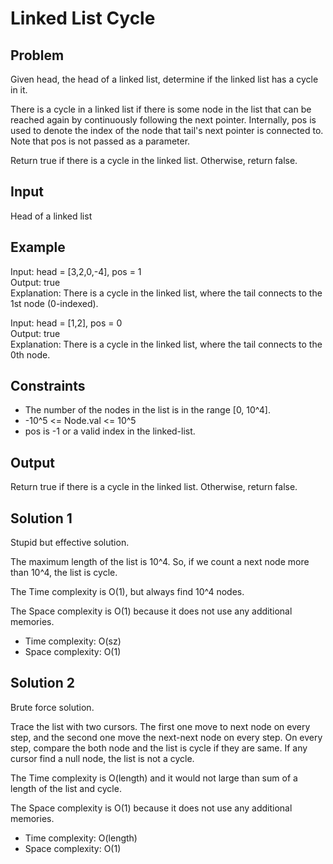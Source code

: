 # Linked List Cycle

## Problem

Given head, the head of a linked list, determine if the linked list has a cycle in it.

There is a cycle in a linked list if there is some node in the list that can be reached again by continuously following the next pointer. Internally, pos is used to denote the index of the node that tail's next pointer is connected to. Note that pos is not passed as a parameter.

Return true if there is a cycle in the linked list. Otherwise, return false.

## Input

Head of a linked list

## Example

Input: head = [3,2,0,-4], pos = 1  
Output: true  
Explanation: There is a cycle in the linked list, where the tail connects to the 1st node (0-indexed).

Input: head = [1,2], pos = 0  
Output: true  
Explanation: There is a cycle in the linked list, where the tail connects to the 0th node.

## Constraints

- The number of the nodes in the list is in the range [0, 10^4].
- -10^5 <= Node.val <= 10^5
- pos is -1 or a valid index in the linked-list.

## Output

Return true if there is a cycle in the linked list. Otherwise, return false.

## Solution 1

Stupid but effective solution.

The maximum length of the list is 10^4. So, if we count a next node more than 10^4, the list is cycle.

The Time complexity is O(1), but always find 10^4 nodes.

The Space complexity is O(1) because it does not use any additional memories.

- Time complexity: O(sz)
- Space complexity: O(1)

## Solution 2

Brute force solution.

Trace the list with two cursors. The first one move to next node on every step, and the second one move the next-next node on every step. On every step, compare the both node and the list is cycle if they are same. If any cursor find a null node, the list is not a cycle.

The Time complexity is O(length) and it would not large than sum of a length of the list and cycle.

The Space complexity is O(1) because it does not use any additional memories.

- Time complexity: O(length)
- Space complexity: O(1)
